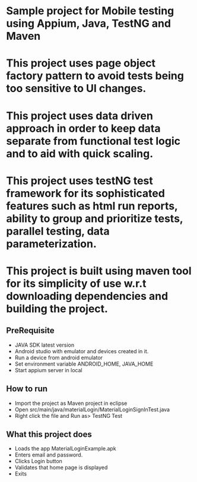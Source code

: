 # Sample project for Mobile testing using Appium, Java, TestNG and Maven
# This project uses page object factory pattern to avoid tests being too sensitive to UI changes.
# This project uses data driven approach in order to keep data separate from functional test logic and to aid with quick scaling.
# This project uses testNG test framework for its sophisticated features such as html run reports, ability to group and prioritize tests, parallel testing, data parameterization.
# This project is built using maven tool for its simplicity of use w.r.t downloading dependencies and building the project.

## PreRequisite

- JAVA SDK latest version
- Android studio with emulator and devices created in it.
- Run a device from android emulator
- Set environment variable ANDROID_HOME, JAVA_HOME
- Start appium server in local

## How to run
- Import the project as Maven project in eclipse
- Open src/main/java/materialLogin/MaterialLoginSignInTest.java
- Right click the file and Run as> TestNG Test

## What this project does
- Loads the app MaterialLoginExample.apk
- Enters email and password.
- Clicks Login button
- Validates that home page is displayed
- Exits




